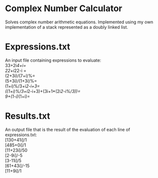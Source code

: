 # Complex Number Calculator
 Solves complex number arithmetic equations.
 Implemented using my own implementation of a stack represented as a doubly linked list.
 
 # Expressions.txt
 An input file containing expressions to evaluate: <br />
33+2i*4+i= <br />
22+i*22-i = <br />
(2+3i)/(7+i)%= <br />
(5+3i)/(1+3i)%= <br />
(1+i)%/3+i*2-i+3= <br />
((1+i)%/3+i*2-i+3)+(3i+1*(2i*2-i%/3))= <br />
9+(1-i)*(1+i)= <br />

# Results.txt
An output file that is the result of the evaluation of each line of expressions.txt: <br />
[130+41i]/1 <br />
[485+0i]/1 <br />
[11+23i]/50 <br />
[2-9i]/-5 <br />
[3-11i]/5 <br />
[61+43i]/-15 <br />
[11+9i]/1 <br />
